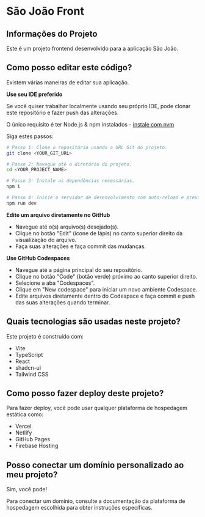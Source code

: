 # São João Front

## Informações do Projeto

Este é um projeto frontend desenvolvido para a aplicação São João.

## Como posso editar este código?

Existem várias maneiras de editar sua aplicação.

**Use seu IDE preferido**

Se você quiser trabalhar localmente usando seu próprio IDE, pode clonar este repositório e fazer push das alterações.

O único requisito é ter Node.js & npm instalados - [instale com nvm](https://github.com/nvm-sh/nvm#installing-and-updating)

Siga estes passos:

```sh
# Passo 1: Clone o repositório usando a URL Git do projeto.
git clone <YOUR_GIT_URL>

# Passo 2: Navegue até o diretório do projeto.
cd <YOUR_PROJECT_NAME>

# Passo 3: Instale as dependências necessárias.
npm i

# Passo 4: Inicie o servidor de desenvolvimento com auto-reload e preview instantâneo.
npm run dev
```

**Edite um arquivo diretamente no GitHub**

- Navegue até o(s) arquivo(s) desejado(s).
- Clique no botão "Edit" (ícone de lápis) no canto superior direito da visualização do arquivo.
- Faça suas alterações e faça commit das mudanças.

**Use GitHub Codespaces**

- Navegue até a página principal do seu repositório.
- Clique no botão "Code" (botão verde) próximo ao canto superior direito.
- Selecione a aba "Codespaces".
- Clique em "New codespace" para iniciar um novo ambiente Codespace.
- Edite arquivos diretamente dentro do Codespace e faça commit e push das suas alterações quando terminar.

## Quais tecnologias são usadas neste projeto?

Este projeto é construído com:

- Vite
- TypeScript
- React
- shadcn-ui
- Tailwind CSS

## Como posso fazer deploy deste projeto?

Para fazer deploy, você pode usar qualquer plataforma de hospedagem estática como:

- Vercel
- Netlify
- GitHub Pages
- Firebase Hosting

## Posso conectar um domínio personalizado ao meu projeto?

Sim, você pode!

Para conectar um domínio, consulte a documentação da plataforma de hospedagem escolhida para obter instruções específicas.
